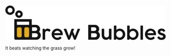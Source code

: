 ![alt text](https://github.com/lbussy/brew-bubbles/raw/master/graphics/BB%20full%20logo.png "Brew Bubbles")

It beats watching the grass grow!
